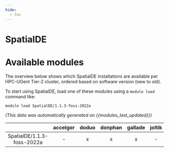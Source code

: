 ```yaml
---
hide:
  - toc
---
```


SpatialDE
=========

# Available modules


The overview below shows which SpatialDE installations are available per HPC-UGent Tier-2 cluster, ordered based on software version (new to old).

To start using SpatialDE, load one of these modules using a `module load` command like:

```shell
module load SpatialDE/1.1.3-foss-2022a
```

*(This data was automatically generated on {{modules_last_updated}})*  

| |accelgor|doduo|donphan|gallade|joltik|shinx|
| :---: | :---: | :---: | :---: | :---: | :---: | :---: |
|SpatialDE/1.1.3-foss-2022a|-|x|x|x|-|-|
